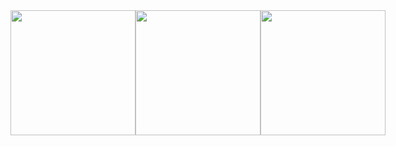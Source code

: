 
<div style="display: flex;">
  <img src="https://cdn.staticaly.com/gh/fxzbiz/img@url/2023/07/06/zKTHL5.gif" width="200px">
  <img src="https://cdn.staticaly.com/gh/fxzbiz/img@url/2023/07/06/zKTHL5.gif" width="200px">
  <img src="https://cdn.staticaly.com/gh/fxzbiz/img@url/2023/07/06/zKTHL5.gif" width="200px">
</div>

<!-- 
[![Anurag's GitHub stats](https://github-readme-stats.vercel.app/api/?username=springboot4&count_private=true&show_icons=true&theme=dark&repo=Art)](https://github.com/springboot4)
-->
